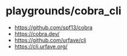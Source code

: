 # playgrounds/cobra_cli

* https://github.com/spf13/cobra
* https://cobra.dev/
* https://github.com/urfave/cli
* https://cli.urfave.org/

##